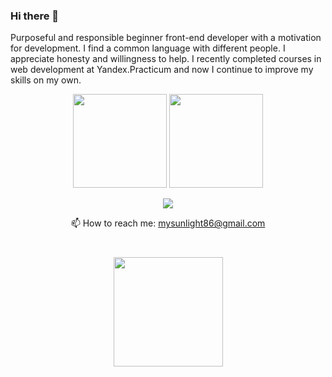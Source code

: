 ### Hi there 👋
<p>
  Purposeful and responsible beginner front-end developer with a motivation for development. I find a common language with different people. I appreciate honesty and willingness to help. I recently completed courses in web development at Yandex.Practicum and now I continue to improve my skills on my own.
</p>

<p align='center'>
   <a href="https://github-readme-stats.vercel.app/api?username=mysunlight86&show_icons=true&count_private=true"><img
           height=150
           src="https://github-readme-stats.vercel.app/api?username=mysunlight86&show_icons=true&count_private=true"/></a>
   <a href="https://github.com/mysunlight86/github-readme-stats"><img height=150
                                                                  src="https://github-readme-stats.vercel.app/api/top-langs/?username=mysunlight86&layout=compact"/></a>
</p>

<p align='center'>
   <a href="https://t.me/mysunlight">
       <img src="https://img.shields.io/badge/Telegram-2CA5E0?style=for-the-badge&logo=telegram&logoColor=white"/>
   </a>
<p align='center'>
   📫 How to reach me: <a href='mailto:mysunlight86@gmail.com'>mysunlight86@gmail.com</a>
</p>

<div align="center" style="margin: 40px 0">
   <a href="https://github.com/mysunlight86/github-profile-views-counter">
       <img width="175px" src="https://komarev.com/ghpvc/?username=mysunlight86&color=DE002D">
   </a>
</div>

<!--
**mysunlight86/mysunlight86** is a ✨ _special_ ✨ repository because its `README.md` (this file) appears on your GitHub profile.

Here are some ideas to get you started:

- 🔭 I’m currently working on ...
- 🌱 I’m currently learning ...
- 👯 I’m looking to collaborate on ...
- 🤔 I’m looking for help with ...
- 💬 Ask me about ...
- 📫 How to reach me: ...
- 😄 Pronouns: ...
- ⚡ Fun fact: ...
-->

